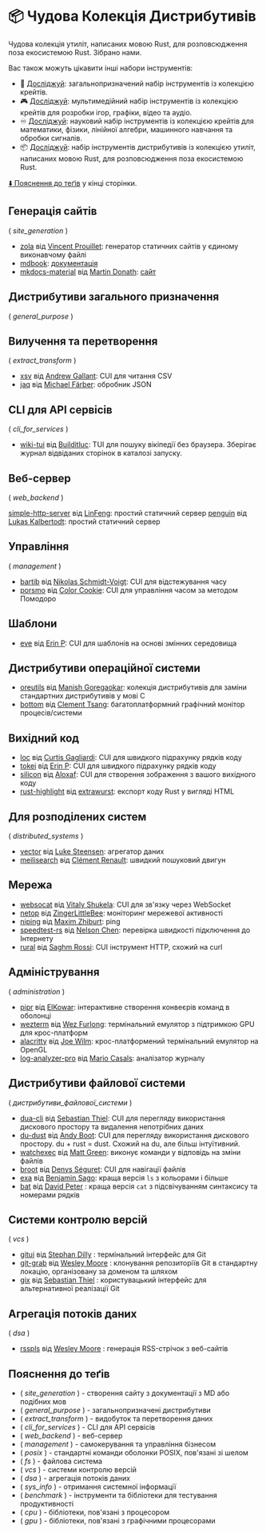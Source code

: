 # :package: Чудова Колекція Дистрибутивів

Чудова колекція утиліт, написаних мовою Rust, для розповсюдження поза екосистемою Rust. Зібрано нами.

Вас також можуть цікавити інші набори інструментів:

- :wrench: [Досліджуй](./toolbox_general_ua.md): загальнопризначений набір інструментів із колекцією крейтів.
- :video_game: [Досліджуй](./toolbox_multimedia_ua.md): мультимедійний набір інструментів із колекцією крейтів для розробки ігор, графіки, відео та аудіо.
- :infinity: [Досліджуй](./toolbox_scientific_ua.md): науковий набір інструментів із колекцією крейтів для математики, фізики, лінійної алгебри, машинного навчання та обробки сигналів.
- :package: [Досліджуй](./toolbox_distros_ua.md): набір інструментів дистрибутивів із колекцією утиліт, написаних мовою Rust, для розповсюдження поза екосистемою Rust.

[:arrow_down: Пояснення до теґів](#пояснення-до-теґів) у кінці сторінки.

<!-- - []() by []() : -->

## Генерація сайтів

( _site_generation_ )

- [zola](https://github.com/getzola/zola) від [Vincent Prouillet](https://github.com/Keats): генератор статичних сайтів у єдиному виконавчому файлі
- [mdbook](https://github.com/rust-lang/mdBook): [документація](http://rust-lang.github.io/mdBook/index.html)
- [mkdocs-material](https://github.com/squidfunk/mkdocs-material) від [Martin Donath](https://github.com/squidfunk): [сайт](https://squidfunk.github.io/mkdocs-material/)

## Дистрибутиви загального призначення

( _general_purpose_ )

## Вилучення та перетворення

( _extract_transform_ )

- [xsv](https://github.com/BurntSushi/xsv) від [Andrew Gallant](https://github.com/BurntSushi): CUI для читання CSV
- [jaq](https://github.com/01mf02/jaq) від [Michael Färber](https://github.com/01mf02): обробник JSON

## CLI для API сервісів

( _cli_for_services_ )

- [wiki-tui](https://github.com/Builditluc/wiki-tui) від [Builditluc](https://github.com/Builditluc): TUI для пошуку вікіпедії без браузера. Зберігає журнал відвіданих сторінок в каталозі запуску.

## Веб-сервер

( _web_backend_ )

[simple-http-server](https://github.com/thewawar/simple-http-server) від [LinFeng](https://github.com/thewawar): простий статичний сервер
[penguin](https://github.com/LukasKalbertodt/penguin) від [Lukas Kalbertodt](https://github.com/LukasKalbertodt): простий статичний сервер

## Управління

( _management_ )

- [bartib](https://github.com/nikolassv/bartib) від [Nikolas Schmidt-Voigt](https://github.com/nikolassv): CUI для відстежування часу
- [porsmo](https://crates.io/crates/porsmo) від [Color Cookie](https://github.com/ColorCookie-dev): CUI для управління часом за методом Помодоро

## Шаблони

- [eve](https://github.com/XAMPPRocky/eve) від [Erin P](https://github.com/XAMPPRocky): CUI для шаблонів на основі змінних середовища

## Дистрибутиви операційної системи

- [oreutils](https://github.com/Manishearth/oreutils) від [Manish Goregaokar](https://github.com/Manishearth): колекція дистрибутивів для заміни стандартних дистрибутивів у мові C
- [bottom](https://github.com/ClementTsang/bottom) від [Clement Tsang](https://github.com/ClementTsang): багатоплатформний графічний монітор процесів/системи

## Вихідний код

- [loc](https://github.com/cgag/loc) від [Curtis Gagliardi](https://github.com/cgag): CUI для швидкого підрахунку рядків коду
- [tokei](https://github.com/XAMPPRocky/tokei) від [Erin P](https://github.com/XAMPPRocky): CUI для швидкого підрахунку рядків коду
- [silicon](https://github.com/Aloxaf/silicon) від [Aloxaf](https://github.com/Aloxaf): CUI для створення зображення з вашого вихідного коду
- [rust-highlight](https://github.com/KokaKiwi/rust-highlight) від [extrawurst](https://github.com/KokaKiwi): експорт коду Rust у вигляді HTML

## Для розподілених систем

( _distributed_systems_ )

- [vector](https://github.com/vectordotdev/vector) від [Luke Steensen](https://github.com/lukesteensen): агрегатор даних
- [meilisearch](https://github.com/meilisearch/meilisearch) від [Clément Renault](https://github.com/Kerollmops): швидкий пошуковий двигун

<!-- xxx : перемістити до веб-серверів -->

## Мережа

- [websocat](https://github.com/vi/websocat) від [Vitaly Shukela](https://github.com/vi): CUI для зв'язку через WebSocket
- [netop](https://github.com/ZingerLittleBee/netop) від [ZingerLittleBee](https://github.com/ZingerLittleBee): моніторинг мережевої активності
- [niping](https://github.com/zhiburt/niping) від [Maxim Zhiburt](https://github.com/zhiburt): ping
- [speedtest-rs](https://github.com/nelsonjchen/speedtest-rs) від [Nelson Chen](https://github.com/nelsonjchen): перевірка швидкості підключення до Інтернету
- [rural](https://github.com/saghm/rural) від [Saghm Rossi](https://github.com/saghm): CUI інструмент HTTP, схожий на curl

## Адміністрування

( _administration_ )

- [pipr](https://github.com/elkowar/pipr) від [ElKowar](https://github.com/elkowar): інтерактивне створення конвеєрів команд в оболонці
- [wezterm](https://github.com/wez/wezterm) від [Wez Furlong](https://github.com/wez): термінальний емулятор з підтримкою GPU для крос-платформ
- [alacritty](https://github.com/alacritty/alacritty) від [Joe Wilm](https://github.com/jwilm): крос-платформений термінальний емулятор на OpenGL
- [log-analyzer-pro](https://github.com/MrCasCode/log-analyzer-pro) від [Mario Casals](https://github.com/MrCasCode): аналізатор журналу

## Дистрибутиви файлової системи

( _дистрибутиви_файлової_системи_ )

- [dua-cli](https://github.com/Byron/dua-cli) від [Sebastian Thiel](https://github.com/Byron): CUI для перегляду використання дискового простору та видалення непотрібних даних
- [du-dust](https://github.com/bootandy/dust) від [Andy Boot](https://www.nuclearcarrot.co.uk/aboutme/): CUI для перегляду використання дискового простору. du + rust = dust. Схожий на du, але більш інтуїтивний.
- [watchexec](https://github.com/watchexec/watchexec) від [Matt Green](https://github.com/mattgreen): виконує команди у відповідь на зміни файлів
- [broot](https://github.com/Canop/broot) від [Denys Séguret](https://github.com/Canop): CUI для навігації файлів
- [exa](https://github.com/ogham/exa) від [Benjamin Sago](https://github.com/ogham): краща версія `ls` з кольорами і більше
- [bat](https://github.com/sharkdp/bat) від [David Peter](https://github.com/sharkdp) : краща версія `cat` з підсвічуванням синтаксису та номерами рядків

## Системи контролю версій

( _vcs_ )

- [gitui](https://github.com/extrawurst/gitui) від [Stephan Dilly](https://github.com/extrawurst) : термінальний інтерфейс для Git
- [git-grab](https://github.com/wezm/git-grab) від [Wesley Moore](https://github.com/wezm) : клонування репозиторіїв Git в стандартну локацію, організовану за доменом та шляхом
- [gix](https://github.com/Byron/gitoxide) від [Sebastian Thiel](https://github.com/Byron) : користувацький інтерфейс для альтернативної реалізації Git

## Агрегація потоків даних

( _dsa_ )

- [rsspls](https://github.com/wezm/rsspls) від [Wesley Moore](https://github.com/wezm) : генерація RSS-стрічок з веб-сайтів

<!-- ## System / CPU info

( _sys_info_ )

- [Acpi](https://github.com/rust-osdev/acpi) by [Rust OSDev](https://github.com/rust-osdev) : a library to parse ACPI tables and AML
- [pcics](https://github.com/pepyaka/pcics) by [Mikhail Bratchikov](https://github.com/pepyaka) : PCI configuration space
- [sysinfo](https://github.com/GuillaumeGomez/sysinfo) by [Guillaume Gomez](https://github.com/GuillaumeGomez) : a crate used to get a system's information
- [nixinfo](https://github.com/Phate6660/nixinfo) by [Cpt.Howdy](https://github.com/Phate6660) : a lib crate for gathering system info such as cpu, distro, environment, kernel, etc
- [sys-info-rs](https://github.com/FillZpp/sys-info-rs) by [Siyu Wang](https://github.com/FillZpp) : get system information in Rust
- [systemstat](https://github.com/unrelentingtech/systemstat) by [unrelentingtech](https://github.com/unrelentingtech) : a Rust library for getting system information/statistics
- [rtop](https://github.com/narendasan/rtop) by [Naren Dasan](https://github.com/narendasan) : a system montior inspired by gtop implemented in Rust


( _sys_info_ ) ( _cpu_ )

- [Cupid](https://github.com/FillZpp) by [Jake Goulding](https://github.com/shepmaster) : native Rust access to the x86 and x86_64 CPUID instruction
- [cpuid](https://github.com/gz/rust-cpuid) by [Gerd Zellweger](https://github.com/gz) : a library to parse the x86 CPUID instruction, written in rust with no external dependencies
- [cpufeatures](https://github.com/rustcrypto/utils/tree/HEAD/cpufeatures) by [cpuid](https://github.com/RustCrypto) : lightweight and efficient runtime CPU feature detection for aarch64 and x86/x86_64 targets

( _sys_info_ ) ( _gpu_ )

- [gpuinfo](https://github.com/BDHU/gpuinfo) by [Edward Hu](https://github.com/BDHU) : a small command-line tool used to query and monitor GPU status
- [gpu-info](https://crates.io/crates/gpu-info) : a minimal command-line utility for querying GPU status

## Benchmark

( _benchmark_ )

- [hyperfine](https://github.com/sharkdp/hyperfine) by [David Peter](https://github.com/sharkdp) : a command-line benchmarking tool
- [glassbench](https://github.com/Canop/glassbench) by [Denys Séguret](https://github.com/Canop) : a micro-benchmark library with memory, to use with cargo bench
- [Criterion.rs](https://github.com/bheisler/criterion.rs) by [Brook Heisler](https://github.com/bheisler) : statistics-driven Microbenchmarking

( _benchmark_ ) ( _cpu_ )

- [ulid-rs](https://github.com/suyash/ulid-rs) by [Suyash](https://github.com/suyash) : Rust implementation of "Universally Unique Lexicographically Sortable Identifier" algorithm
- [Iai](https://github.com/bheisler/iai) by [Brook Heisler](https://github.com/bheisler) : experimental One-shot Benchmark Framework
- [Shumai](https://github.com/XiangpengHao/shumai) by [Xiangpeng Hao](https://github.com/XiangpengHao) : a multi-thread benchmarking framework that produces accurate and reproducible results
- [gemm-benchmark](https://github.com/danieldk/gemm-benchmark) by [Daniël de Kok](https://github.com/danieldk) : a small [sd]gemm benchmark based, similar to ACES DGEMM

( _benchmark_ ) ( _gpu_ )

- [criterion-cuda](https://github.com/theHamsta/criterion-cuda) by [Stephan Seitz](https://github.com/theHamsta) : crate provides the Measurement CudaTime for benchmarking CUDA kernels using criterion-rs
- [rustGPU](https://github.com/eholk/RustGPU) by [Eric Holk](https://github.com/eholk) : a proof of concept for writing GPU kernels in Rust
- [opencl3](https://github.com/kenba/opencl3) by [Ken Barker](https://github.com/kenba) : implementation of the Khronos OpenCL API
- [rust-aes-proofs](https://github.com/subspace/rust-aes-proofs) by [subspace](https://github.com/subspace) : various AES-based Proof-of-Replication and Proof-of-Time implementations and benchmarks -->

<!-- qqq : add tag::utility for each utility -->
<!-- qqq : sort tags -->
<!-- qqq : emoji instead of tags? -->

## Пояснення до теґів

- ( _site_generation_ ) - створення сайту з документації з MD або подібних мов
- ( _general_purpose_ ) - загальнопризначені дистрибутиви
- ( _extract_transform_ ) - видобуток та перетворення даних
- ( _cli_for_services_ ) - CLI для API сервісів
- ( _web_backend_ ) - веб-сервер
- ( _management_ ) - самокерування та управління бізнесом
- ( _posix_ ) - стандартні команди оболонки POSIX, пов'язані зі шелом
- ( _fs_ ) - файлова система
- ( _vcs_ ) - системи контролю версій
- ( _dsa_ ) - агрегація потоків даних
- ( _sys_info_ ) - отримання системної інформації
- ( _benchmark_ ) - інструменти та бібліотеки для тестування продуктивності
- ( _cpu_ ) - бібліотеки, пов'язані з процесором
- ( _gpu_ ) - бібліотеки, пов'язані з графічними процесорами
